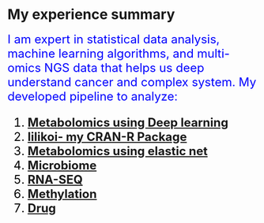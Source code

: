 # My experience summary
<font color='blue' size='5'>I am expert in statistical data analysis, machine learning algorithms, 
and multi-omics NGS data that helps us deep understand cancer and complex system.
<font color='blue' size='5'>
My developed pipeline to analyze:
<font color='black' size='5'>
1. __[Metabolomics using Deep learning](https://github.com/FADHLyemen/deep_learning_metabolomics)__
2. __[lilikoi- my CRAN-R Package](https://github.com/FADHLyemen/lilikoi_summary/tree/master)__
3. __[Metabolomics using elastic net](https://pubs.acs.org/doi/full/10.1021/acs.jproteome.7b00595)__
4. __[Microbiome](https://pubs.acs.org/doi/full/10.1021/acs.jproteome.7b00595)__
5. __[RNA-SEQ](https://pubs.acs.org/doi/full/10.1021/acs.jproteome.7b00595)__
6. __[Methylation](https://github.com/FADHLyemen/methylation_pipeline/blob/master/Methylation_Pipeline_GarmireLab.ipynb)__
7. __[Drug](https://pubs.acs.org/doi/full/10.1021/acs.jproteome.7b00595)__

